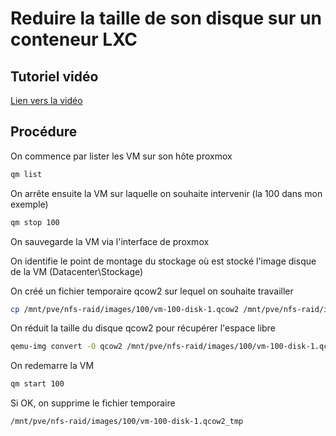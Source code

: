 # Reduire la taille de son disque sur un conteneur LXC

## Tutoriel vidéo

[Lien vers la vidéo](https://xxx)

## Procédure

On commence par lister les VM sur son hôte proxmox

```bash
qm list
```

On arrête ensuite la VM sur laquelle on souhaite intervenir (la 100 dans mon exemple)

```bash
qm stop 100
```

On sauvegarde la VM via l'interface de proxmox

On identifie le point de montage du stockage où est stocké l'image disque de la VM (Datacenter\Stockage)

On créé un fichier temporaire qcow2 sur lequel on souhaite travailler

```bash
cp /mnt/pve/nfs-raid/images/100/vm-100-disk-1.qcow2 /mnt/pve/nfs-raid/images/100/vm-100-disk-1.qcow2_tmp
```

On réduit la taille du disque qcow2 pour récupérer l'espace libre

```bash
qemu-img convert -O qcow2 /mnt/pve/nfs-raid/images/100/vm-100-disk-1.qcow2_tmp /mnt/pve/nfs-raid/images/100/vm-100-disk-1.qcow2
```

On redemarre la VM

```bash
qm start 100
```

Si OK, on supprime le fichier temporaire

```bash
/mnt/pve/nfs-raid/images/100/vm-100-disk-1.qcow2_tmp
```
